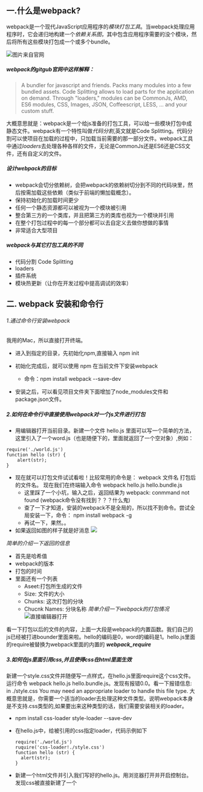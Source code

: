  ## 一.什么是webpack?
webpack是一个现代JavaScript应用程序的*模块打包工具*。当webpack处理应用程序时，它会递归地构建一个*依赖关系图*，其中包含应用程序需要的没个模块，然后将所有这些模块打包成一个或多个bundle。


![图片来自官网](https://i.loli.net/2017/12/06/5a27a2fef147b.png)

 ##### webpack的gitgub官网中这样解释：
> A bundler for javascript and friends. Packs many modules into a few bundled assets. Code Splitting allows to load parts for the application on demand. Through "loaders," modules can be CommonJs, AMD, ES6 modules, CSS, Images, JSON, Coffeescript, LESS, ... and your custom stuff.

大概意思就是：webpack是一个给js准备的打包工具，可以给一些模块打包中成静态文件。webpack有一个特性叫做*代码分割*,英文就是Code Splitting。代码分割可以使项目在加载的过程中，只加载当前需要的那一部分文件。webpack工具中通过*loaders*去处理各种各样的文件，无论是CommonJs还是ES6还是CSS文件，还有自定义的文件。

##### 设计webpack的目标
- webpack会切分依赖树，会把webpack的依赖树切分到不同的代码块里，然后按需加载这些依赖（类似于前端的懒加载概念）。
- 保持初始化的加载时间更少
- 任何一个静态资源都可以被视为一个模块被引用
- 整合第三方的一个类库，并且把第三方的类库也视为一个模块并引用
- 在整个打包过程中的每一个部分都可以去自定义去做你想做的事情
- 非常适合大型项目

##### webpack与其它打包工具的不同
- 代码分割 Code Splitting
- loaders
- 插件系统
- 模块热更新（让你在开发过程中提高调试的效率）

## 二. webpack 安装和命令行
###### 1.通过命令行安装webpack

我用的Mac，所以直接打开终端。

- 进入到指定的目录，先初始化npm,直接输入 npm init

- 初始化完成后，就可以使用 npm 在当前文件下安装webpack

   - 命令：npm install webpack --save-dev

- 安装之后，可以看见项目文件夹下面增加了node_modules文件和package.json文件。

##### 2.如何在命令行中直接使用webpack对一个js文件进行打包

- 用编辑器打开当前目录。新建一个文件 hello.js 里面可以写一个简单的方法，这里引入了一个word.js（也是随便下的，里面就返回了一个空对象）,例如：

```
require('./world.js')
function hello (str) {
	alert(str);
}

```
- 现在就可以打包文件试试看啦！比较常用的命令是： webpack 文件名 打包后的文件名。 现在我们在终端输入命令 webpack hello.js hello.bundle.js
  - 这里踩了一个小坑，输入之后，返回结果为 webpack: conmmand not found (webpack命令没有找到？？？什么鬼)
  - 查了一下才知道，安装的webpack不是全局的，所以找不到命令。尝试全局安装一下，命令： npm install webpack -g
  - 再试一下，果然。。
- 如果返回如图的样子就是好消息
![](https://i.loli.net/2017/12/06/5a27ae0f09ff5.png)

*简单的介绍一下返回的信息*

- 首先是哈希值
- webpack的版本
- 打包的时间
- 里面还有一个列表 
	- Aseet:打包所生成的文件
	- Size: 文件的大小
	- Chunks: 这次打包的分块
	- Chucnk Names: 分块名称
*简单介绍一下webpack的打包情况*
![直接编辑器打开](https://i.loli.net/2017/12/07/5a28b6e4d7120.png)

看一下打包以后的文件的内容，上面一大段是webpack的内置函数。我们自己的js已经被打进bounder里面来啦。hello的编码是0，word的编码是1。hello.js里面的require被替换为webpack里面的内置的 ___webpack_require___
##### 3.如何在js里面引用css,并且使得css在html里面生效
新建一个style.css文件并随便写一点样式，在hello.js里面require这个css文件。运行命令 webpack hello.js hello.bundle.js。发现有报错0.0。看一下报错信息: in ./style.css You may need an appropriate loader to handle this file type. 大概意思就是，你需要一个适当的loader去处理这种文件类型。说明webpack本身是不支持.css类型的,如果要出来这种类型的话，我们需要安装相关的loader。

- npm install css-loader style-loader --save-dev
- 在hello.js中，给被引用的css指定loader，代码示例如下

  	```
  	require('./world.js')
	ruquire('css-loader!./style.css')
	function hello (str) {
	  alert(str);
	}
  	```
- 新建一个html文件并引入我们写好的hello.js。用浏览器打开并开启控制台。发现css被直接新建了一个<style>标签，被直接的插入到head里面了。这就是通过loader做到的。*css-loader是使得webpack可以处理.css的文件，style-loader是把处理完的css新建一个style标签插入到html里*

上面的css打包方式比较麻烦，所以我们可以选择简单点儿的方式，直接在命令行里面操作。使用module-bind参数：webpack hello.js hello.bundle.js --module-bind 'css=style-loader!css-loader'（输入这行命令的时候，一定要把之前写在js里面的css-loader删掉，否则会报错，别问我为什么知道！）
